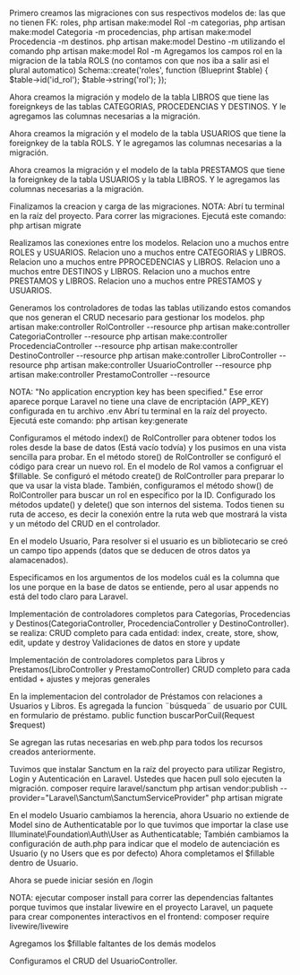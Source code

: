 Primero creamos las migraciones con sus respectivos modelos de:
las que no tienen FK:
roles, php artisan make:model Rol -m
categorias, php artisan make:model Categoria -m
procedencias, php artisan make:model Procedencia -m
destinos. php artisan make:model Destino -m 
utilizando el comando
php artisan make:model Rol -m
Agregamos los campos rol en la migracion de la tabla ROLS (no contamos con que nos iba a salir asi el plural automatico)
Schema::create('roles', function (Blueprint $table) {
    $table->id('id_rol');
    $table->string('rol');
});

Ahora creamos la migración y modelo de la tabla LIBROS que tiene las foreignkeys de las tablas CATEGORIAS, PROCEDENCIAS Y DESTINOS. Y le agregamos las columnas necesarias a la migración.

Ahora creamos la migración y el modelo de la tabla USUARIOS que tiene la foreignkey de la tabla ROLS. Y le agregamos las columnas necesarias a la migración.

Ahora creamos la migración y el modelo de la tabla PRESTAMOS que tiene la foreignkey de la tabla USUARIOS y la tabla LIBROS. Y le agregamos las columnas necesarias a la migración.

Finalizamos la creacion y carga de las migraciones.
NOTA: Abrí tu terminal en la raíz del proyecto.
Para correr las migraciones. Ejecutá este comando:
    php artisan migrate

Realizamos las conexiones entre los modelos.
Relacion uno a muchos entre ROLES y USUARIOS.
Relacion uno a muchos entre CATEGORIAS y LIBROS.
Relacion uno a muchos entre PPROCEDENCIAS y LIBROS.
Relacion uno a muchos entre DESTINOS y LIBROS.
Relacion uno a muchos entre PRESTAMOS y LIBROS.
Relacion uno a muchos entre PRESTAMOS y USUARIOS.

Generamos los controladores de todas las tablas utilizando estos comandos que nos generan el CRUD necesario para gestionar los modelos.
php artisan make:controller RolController --resource
php artisan make:controller CategoriaController --resource
php artisan make:controller ProcedenciaController --resource
php artisan make:controller DestinoController --resource
php artisan make:controller LibroController --resource
php artisan make:controller UsuarioController --resource
php artisan make:controller PrestamoController --resource

NOTA: "No application encryption key has been specified." Ese error aparece porque Laravel no tiene una clave de encriptación (APP_KEY) configurada en tu archivo .env
Abrí tu terminal en la raíz del proyecto.
Ejecutá este comando:
    php artisan key:generate

Configuramos el método index() de RolController para obtener todos los roles desde la base de datos (Está vacío todvía) y los pusimos en una vista sencilla para probar.
En el método store() de RolController se configuró el código para crear un nuevo rol. En el modelo de Rol vamos a configruar el $fillable.
Se configuró el método create() de RolController para preparar lo que va usar la vista blade. 
También, configuramos el método show() de RolController para buscar un rol en específico por la ID.
Configurado los métodos update() y delete() que son internos del sistema.
Todos tienen su ruta de acceso, es decir la conexión entre la ruta web que mostrará la vista y un método del CRUD en el controlador.

En el modelo Usuario, Para resolver si el usuario es un bibliotecario se creó un campo tipo appends (datos que se deducen de otros datos ya alamacenados).

Especificamos en los argumentos de los modelos cuál es la columna que los une porque en la base de datos se entiende, pero al usar appends no está del todo claro para Laravel.

Implementación de controladores completos para Categorías, Procedencias y Destinos(CategoriaController, ProcedenciaController y DestinoController).
se realiza:
CRUD completo para cada entidad: index, create, store, show, edit, update y destroy
Validaciones de datos en store y update

Implementación de controladores completos para Libros y Prestamos(LibroController y PrestamoController)
 CRUD completo para cada entidad + ajustes y mejoras generales

En la implementacion del controlador de Préstamos con relaciones a Usuarios y Libros.
Es agregada la funcion ¨búsqueda¨ de usuario por CUIL en formulario de préstamo.
public function buscarPorCuil(Request $request)


Se agregan las rutas necesarias en web.php para todos los recursos creados anteriormente.


Tuvimos que instalar Sanctum en la raíz del proyecto para utilizar Registro, Login y Autenticación en Laravel.
Ustedes que hacen pull solo ejecuten la migración.
composer require laravel/sanctum
php artisan vendor:publish --provider="Laravel\Sanctum\SanctumServiceProvider"
php artisan migrate

En el modelo Usuario cambiamos la herencia, ahora Usuario no extiende de Model sino de Authenticatable por lo que tuvimos que importar la clase use Illuminate\Foundation\Auth\User as Authenticatable;
También cambiamos la configuración de auth.php para indicar que el modelo de autenciación es Usuario (y no Users que es por defecto)
Ahora completamos el $fillable dentro de Usuario.

Ahora se puede iniciar sesión en /login

NOTA: ejecutar composer install para correr las dependencias faltantes porque tuvimos que instalar livewire en el proyecto Laravel, un paquete para crear componentes interactivos en el frontend:
    composer require livewire/livewire

Agregamos los $fillable faltantes de los demás modelos

Configuramos el CRUD del UsuarioController.